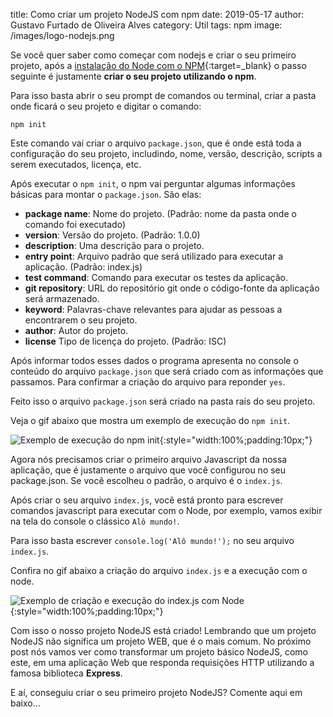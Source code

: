 ﻿title: Como criar um projeto NodeJS com npm
date: 2019-05-17
author: Gustavo Furtado de Oliveira Alves
category: Util
tags: npm
image: /images/logo-nodejs.png

Se você quer saber como começar com nodejs e criar o seu primeiro projeto,
após a [instalação do Node com o NPM](/instalacao-do-nodejs-e-npm-no-windows-passo-a-passo){:target=\_blank}
o passo seguinte é justamente **criar o seu projeto utilizando o npm**.

Para isso basta abrir o seu prompt de comandos ou terminal,
criar a pasta onde ficará o seu projeto e digitar o comando:

```
npm init
```

Este comando vai criar o arquivo `package.json`, que é onde está toda a configuração do seu projeto,
includindo, nome, versão, descrição, scripts a serem executados, licença, etc.

Após executar o `npm init`, o npm vai perguntar algumas informações básicas para montar o `package.json`.
São elas:

- **package name**: Nome do projeto. (Padrão: nome da pasta onde o comando foi executado)
- **version**: Versão do projeto. (Padrão: 1.0.0)
- **description**: Uma descrição para o projeto.
- **entry point**: Arquivo padrão que será utilizado para executar a aplicação. (Padrão: index.js)
- **test command**: Comando para executar os testes da aplicação.
- **git repository**: URL do repositório git onde o código-fonte da aplicação será armazenado.
- **keyword**: Palavras-chave relevantes para ajudar as pessoas a encontrarem o seu projeto. 
- **author**: Autor do projeto.
- **license** Tipo de licença do projeto. (Padrão: ISC)

Após informar todos esses dados o programa apresenta no console o conteúdo do arquivo `package.json`
que será criado com as informações que passamos.
Para confirmar a criação do arquivo para reponder `yes`.

Feito isso o arquivo `package.json` será criado na pasta raís do seu projeto.

Veja o gif abaixo que mostra um exemplo de execução do `npm init`.

![Exemplo de execução do npm init](/images/exemplo-npm-init.gif){:style="width:100%;padding:10px;"}

Agora nós precisamos criar o primeiro arquivo Javascript da nossa aplicação,
que é justamente o arquivo que você configurou no seu package.json.
Se você escolheu o padrão, o arquivo é o `index.js`.

Após criar o seu arquivo `index.js`,
você está pronto para escrever comandos javascript para executar com o Node,
por exemplo, vamos exibir na tela do console o clássico `Alô mundo!`.

Para isso basta escrever `console.log('Alô mundo!');` no seu arquivo `index.js`.

Confira no gif abaixo a criação do arquivo `index.js` e a execução com o node.

![Exemplo de criação e execução do index.js com Node](/images/criacao-execucao-index-js-com-node.gif){:style="width:100%;padding:10px;"}

Com isso o nosso projeto NodeJS está criado!
Lembrando que um projeto NodeJS não significa um projeto WEB, que é o mais comum.
No próximo post nós vamos ver como transformar um projeto básico NodeJS, como este,
em uma aplicação Web que responda requisições HTTP utilizando a famosa biblioteca **Express**.

E aí, conseguiu criar o seu primeiro projeto NodeJS?
Comente aqui em baixo...